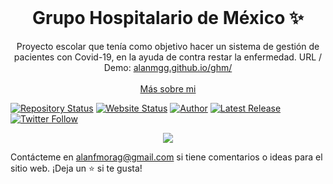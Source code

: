 <!-- PROJECT LOGO -->
<br />
<p align="center">
  <h1 align="center">Grupo Hospitalario de México ✨</h1>

  <p align="center">
    Proyecto escolar que tenía como objetivo hacer un sistema de gestión de pacientes con Covid-19, en la ayuda de contra restar la enfermedad. URL / Demo: 
    <a href="https://alanmgg.github.io/ghm/">alanmgg.github.io/ghm/</a>
    <br />
    <br />
    <a href="https://alanmg.vercel.app/">Más sobre mi</a>
  </p>
</p>

[![Repository Status](https://img.shields.io/badge/Repository%20Status-Maintained-dark%20green.svg?style=for-the-badge)](https://github.com/alanmgg/ghm)
[![Website Status](https://img.shields.io/badge/Website%20Status-Online-green?style=for-the-badge)](https://alanmgg.github.io/ghm/)
[![Author](https://img.shields.io/badge/Author-Alan%20Francisco%20Mora%20G-blue.svg?style=for-the-badge)](https://github.com/alanmgg)
[![Latest Release](https://img.shields.io/badge/Latest%20Release-21%20Jun%202022-yellow.svg?style=for-the-badge)](https://github.com/alanmgg/ghm/commits/main)
[![Twitter Follow](https://img.shields.io/twitter/follow/alanmgggg?color=ffcc66&logo=twitter&logoColor=ffffff&style=for-the-badge)](https://twitter.com/alanmgggg)

<p align="center">
  <kbd>
    <img src="ghm.gif"></img>
  </kbd>
</p>

Contácteme en alanfmorag@gmail.com si tiene comentarios o ideas para el sitio web. ¡Deja un ⭐ si te gusta!

